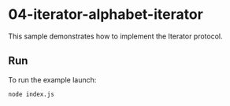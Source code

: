 # 04-iterator-alphabet-iterator

This sample demonstrates how to implement the Iterator protocol.

## Run

To run the example launch:

```
node index.js
```
